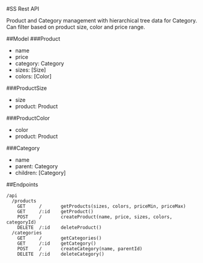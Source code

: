 #SS Rest API

Product and Category management with hierarchical tree data for Category. Can filter based on product size, color and price range.

##Model
###Product
- name
- price
- category: Category
- sizes: [Size]
- colors: [Color]

###ProductSize
- size
- product: Product

###ProductColor
- color
- product: Product

###Category
- name
- parent: Category
- children: [Category]

##Endpoints
```
/api
  /products
    GET     /       getProducts(sizes, colors, priceMin, priceMax)
    GET     /:id    getProduct()
    POST    /       createProduct(name, price, sizes, colors, categoryId)
    DELETE  /:id    deleteProduct()
  /categories
    GET     /       getCategories()
    GET     /:id    getCategory()
    POST    /       createCategory(name, parentId)
    DELETE  /:id    deleteCategory()
```
